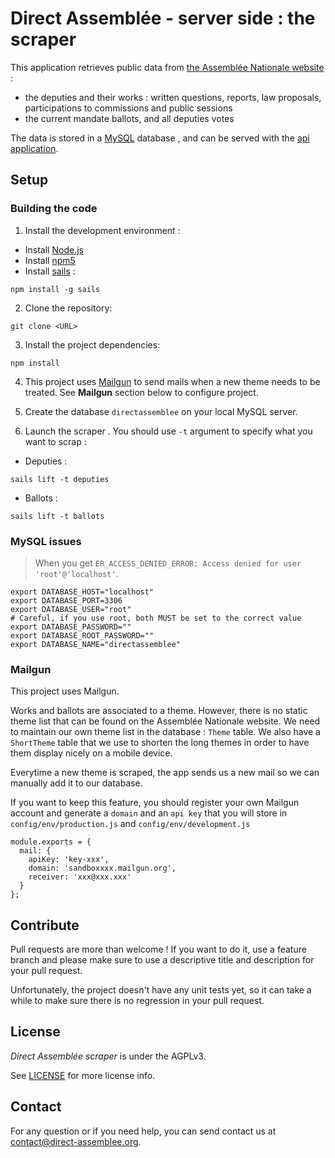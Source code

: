 Direct Assemblée - server side : the scraper
===============

This application retrieves public data from [the Assemblée Nationale website](http://www.assemblee-nationale.fr/) :
- the deputies and their works : written questions, reports, law proposals, participations to commissions and public sessions
- the current mandate ballots, and all deputies votes

The data is stored in a [MySQL](https://www.mysql.com/fr/) database , and can be served with the [api application](https://github.com/direct-assemblee/DirectAssemblee-api).

## Setup

### Building the code

1. Install the development environment :

- Install [Node.js](https://nodejs.org/en/download/package-manager/)
- Install [npm5](https://www.npmjs.com/package/npm5)
- Install [sails](https://sailsjs.com/get-started) :

```shell
npm install -g sails
```

2. Clone the repository:

```shell
git clone <URL>
```

3. Install the project dependencies:

```shell
npm install
```

4. This project uses [Mailgun](https://www.mailgun.com/) to send mails when a new theme needs to be treated. See **Mailgun** section below to configure project.

5. Create the database `directassemblee` on your local MySQL server.

6. Launch the scraper . You should use `-t` argument to specify what you want to scrap :

- Deputies :

```shell
sails lift -t deputies
```

- Ballots :

```shell
sails lift -t ballots
```

### MySQL issues

> When you get `ER_ACCESS_DENIED_ERROR: Access denied for user 'root'@'localhost'`.

```shell
export DATABASE_HOST="localhost"
export DATABASE_PORT=3306
export DATABASE_USER="root"
# Careful, if you use root, both MUST be set to the correct value
export DATABASE_PASSWORD=""
export DATABASE_ROOT_PASSWORD=""
export DATABASE_NAME="directassemblee"
```


###  Mailgun

This project uses Mailgun.

Works and ballots are associated to a theme. However, there is no static theme list that can be found on the Assemblée Nationale website. We need to maintain our own theme list in the database : `Theme` table. We also have a `ShortTheme` table that we use to shorten the long themes in order to have them display nicely on a mobile device.

Everytime a new theme is scraped, the app sends us a new mail so we can manually add it to our database.

If you want to keep this feature, you should register your own Mailgun account and generate a `domain` and an `api key` that you will store in `config/env/production.js` and `config/env/development.js`

```shell
module.exports = {
  mail: {
    apiKey: 'key-xxx',
    domain: 'sandboxxxx.mailgun.org',
    receiver: 'xxx@xxx.xxx'
  }
};
```

##  Contribute

Pull requests are more than welcome ! If you want to do it, use a feature branch and please make sure to use a descriptive title and description for your pull request.

Unfortunately, the project doesn't have any unit tests yet, so it can take a while to make sure there is no regression in your pull request.


## License

_Direct Assemblée scraper_ is under the AGPLv3.

See  [LICENSE](https://github.com/direct-assemblee/DirectAssemblee-scraper/blob/master/LICENSE)  for more license info.

## Contact

For any question or if you need help, you can send contact us at contact@direct-assemblee.org.
